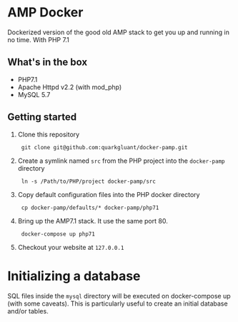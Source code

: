 # AMP Docker

Dockerized version of the good old AMP stack to get you up and running in no time. With PHP 7.1

## What's in the box

- PHP7.1
- Apache Httpd v2.2 (with mod_php)
- MySQL 5.7

## Getting started

1. Clone this repository

        git clone git@github.com:quarkgluant/docker-pamp.git
        
2. Create a symlink named `src` from the PHP project into the `docker-pamp` directory

        ln -s /Path/to/PHP/project docker-pamp/src

3. Copy default configuration files into the PHP docker directory

        cp docker-pamp/defaults/* docker-pamp/php71
        
4. Bring up the AMP7.1 stack. It use the same port 80.

        docker-compose up php71
        
5. Checkout your website at `127.0.0.1`

# Initializing a database

SQL files inside the `mysql` directory will be executed on docker-compose up (with some caveats). This is particularly useful to create an initial database and/or tables.
